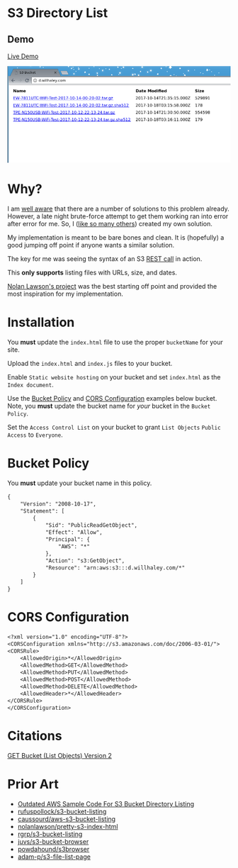 # S3 Directory List

## Demo

[Live Demo](http://d.willhaley.com)

![preview.png](preview.png)

# Why?

I am [well aware](#prior-art) that there are a number of solutions to this problem already. However, a late night brute-force attempt to get them working ran into error after error for me. So, I ([like so many others](#prior-art)) created my own solution.

My implementation is meant to be bare bones and clean. It is (hopefully) a good jumping off point if anyone wants a similar solution.

The key for me was seeing the syntax of an S3 [REST call](http://d.willhaley.com.s3.amazonaws.com/?list-type=2) in action.

This **only supports** listing files with URLs, size, and dates.

[Nolan Lawson's project](https://nolanlawson.com/2013/11/25/s3-bucket-listing-thats-easier-on-the-eyes/) was the best starting off point and provided the most inspiration for my implementation.

# Installation

You **must** update the `index.html` file to use the proper `bucketName` for your site.

Upload the `index.html` and `index.js` files to your bucket.

Enable `Static website hosting` on your bucket and set `index.html` as the `Index document`.

Use the [Bucket Policy](#bucket-policy) and [CORS Configuration](#cors-configuration) examples below bucket. Note, you **must** update the bucket name for _your_ bucket in the `Bucket Policy`.

Set the `Access Control List` on your bucket to grant `List Objects` `Public Access` to `Everyone`.

# Bucket Policy

You **must** update your bucket name in this policy.

```
{
    "Version": "2008-10-17",
    "Statement": [
        {
            "Sid": "PublicReadGetObject",
            "Effect": "Allow",
            "Principal": {
                "AWS": "*"
            },
            "Action": "s3:GetObject",
            "Resource": "arn:aws:s3:::d.willhaley.com/*"
        }
    ]
}
```

# CORS Configuration

```
<?xml version="1.0" encoding="UTF-8"?>
<CORSConfiguration xmlns="http://s3.amazonaws.com/doc/2006-03-01/">
<CORSRule>
    <AllowedOrigin>*</AllowedOrigin>
    <AllowedMethod>GET</AllowedMethod>
    <AllowedMethod>PUT</AllowedMethod>
    <AllowedMethod>POST</AllowedMethod>
    <AllowedMethod>DELETE</AllowedMethod>
    <AllowedHeader>*</AllowedHeader>
</CORSRule>
</CORSConfiguration>
```

# Citations

[GET Bucket (List Objects) Version 2](https://docs.aws.amazon.com/AmazonS3/latest/API/v2-RESTBucketGET.html)

# Prior Art

* [Outdated AWS Sample Code For S3 Bucket Directory Listing](https://aws.amazon.com/code/amazon-s3-bucket-listing/)
* [rufuspollock/s3-bucket-listing](https://github.com/rufuspollock/s3-bucket-listing)
* [caussourd/aws-s3-bucket-listing](https://github.com/caussourd/aws-s3-bucket-listing)
* [nolanlawson/pretty-s3-index-html](https://github.com/nolanlawson/pretty-s3-index-html)
* [rgrp/s3-bucket-listing](https://github.com/rgrp/s3-bucket-listing)
* [juvs/s3-bucket-browser](https://github.com/juvs/s3-bucket-browser)
* [powdahound/s3browser](https://github.com/powdahound/s3browser)
* [adam-p/s3-file-list-page](https://github.com/adam-p/s3-file-list-page)
